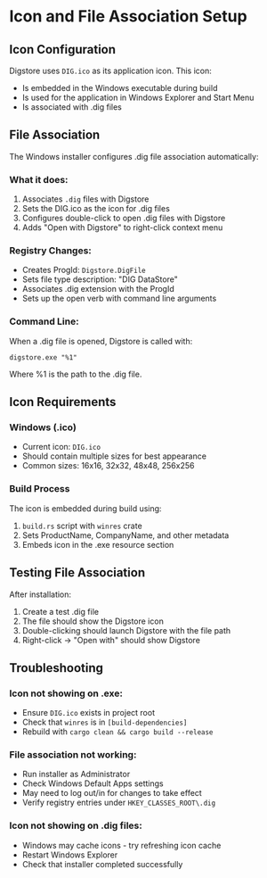 # Icon and File Association Setup

## Icon Configuration

Digstore uses `DIG.ico` as its application icon. This icon:
- Is embedded in the Windows executable during build
- Is used for the application in Windows Explorer and Start Menu
- Is associated with .dig files

## File Association

The Windows installer configures .dig file association automatically:

### What it does:
1. Associates `.dig` files with Digstore
2. Sets the DIG.ico as the icon for .dig files
3. Configures double-click to open .dig files with Digstore
4. Adds "Open with Digstore" to right-click context menu

### Registry Changes:
- Creates ProgId: `Digstore.DigFile`
- Sets file type description: "DIG DataStore"
- Associates .dig extension with the ProgId
- Sets up the open verb with command line arguments

### Command Line:
When a .dig file is opened, Digstore is called with:
```
digstore.exe "%1"
```
Where %1 is the path to the .dig file.

## Icon Requirements

### Windows (.ico)
- Current icon: `DIG.ico`
- Should contain multiple sizes for best appearance
- Common sizes: 16x16, 32x32, 48x48, 256x256

### Build Process
The icon is embedded during build using:
1. `build.rs` script with `winres` crate
2. Sets ProductName, CompanyName, and other metadata
3. Embeds icon in the .exe resource section

## Testing File Association

After installation:
1. Create a test .dig file
2. The file should show the Digstore icon
3. Double-clicking should launch Digstore with the file path
4. Right-click → "Open with" should show Digstore

## Troubleshooting

### Icon not showing on .exe:
- Ensure `DIG.ico` exists in project root
- Check that `winres` is in `[build-dependencies]`
- Rebuild with `cargo clean && cargo build --release`

### File association not working:
- Run installer as Administrator
- Check Windows Default Apps settings
- May need to log out/in for changes to take effect
- Verify registry entries under `HKEY_CLASSES_ROOT\.dig`

### Icon not showing on .dig files:
- Windows may cache icons - try refreshing icon cache
- Restart Windows Explorer
- Check that installer completed successfully
